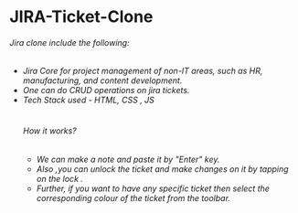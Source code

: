 # JIRA-Ticket-Clone
<p>
<h6> Jira clone include the following: <h6>
<ul>
<li>Jira Core for project management of non-IT areas, such as HR, manufacturing, and content development.
<li> One can do CRUD operations on jira tickets.
<li>Tech Stack used - HTML, CSS , JS
<br>
<br>
<p>
<h6> How it works?</h6>
<ul>
<li>We can make a note and  paste it by "Enter" key.
<li>Also ,you can unlock the ticket and make changes on it by tapping on the lock . 
<li>Further, if you want to have any specific ticket then select the corresponding colour of the ticket from the toolbar.
